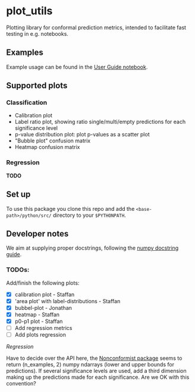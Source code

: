 # plot_utils
Plotting library for conformal prediction metrics, intended to facilitate fast testing in e.g. notebooks.  

## Examples
Example usage can be found in the [User Guide notebook](python/User_guide_plotting.ipynb).

## Supported plots
### Classification
* Calibration plot
* Label ratio plot, showing ratio single/multi/empty predictions for each significance level
* p-value distribution plot: plot p-values as a scatter plot
* "Bubble plot" confusion matrix
* Heatmap confusion matrix

### Regression 
**TODO**

## Set up 
To use this package you clone this repo and add the `<base-path>/python/src/` directory to your `$PYTHONPATH`. 

## Developer notes
We aim at supplying proper docstrings, following the [numpy docstring guide](https://numpydoc.readthedocs.io/en/latest/format.html).


### TODOs:

Add/finish the following plots:
 - [x] calibration plot - Staffan
 - [x] 'area plot' with label-distributions - Staffan
 - [x] bubbel-plot - Jonathan
 - [x] heatmap - Staffan
 - [x] p0-p1 plot - Staffan
 - [ ] Add regression metrics
 - [ ] Add plots regression

_Regression_

Have to decide over the API here, the [Nonconformist package](https://github.com/donlnz/nonconformist) seems to return 
(n_examples, 2) numpy ndarrays (lower and upper bounds for predictions). If several significance levels are used, add a third dimension making up the predictions made for each significance. Are we OK with this convention?
